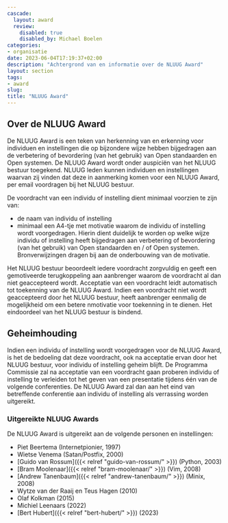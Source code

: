 ```yaml
---
cascade:
  layout: award
  review:
    disabled: true
    disabled_by: Michael Boelen
categories:
- organisatie
date: 2023-06-04T17:19:37+02:00
description: "Achtergrond van en informatie over de NLUUG Award"
layout: section
tags:
- award
slug:
title: "NLUUG Award"
---
```


## Over de NLUUG Award

De NLUUG Award is een teken van herkenning van en erkenning voor individuen en instellingen die op bijzondere wijze hebben bijgedragen aan de verbetering of bevordering (van het gebruik) van Open standaarden en Open systemen. De NLUUG Award wordt onder auspiciën van het NLUUG bestuur toegekend. NLUUG leden kunnen individuen en instellingen waarvan zij vinden dat deze in aanmerking komen voor een NLUUG Award, per email voordragen bij het NLUUG bestuur.

De voordracht van een individu of instelling dient minimaal voorzien te zijn van:

* de naam van individu of instelling
* minimaal een A4-tje met motivatie waarom de individu of instelling wordt voorgedragen. Hierin dient duidelijk te worden op welke wijze individu of instelling heeft bijgedragen aan verbetering of bevordering (van het gebruik) van Open standaarden en / of Open systemen. Bronverwijzingen dragen bij aan de onderbouwing van de motivatie.

Het NLUUG bestuur beoordeelt iedere voordracht zorgvuldig en geeft een gemotiveerde terugkoppeling aan aanbrenger waarom de voordracht al dan niet geaccepteerd wordt. Acceptatie van een voordracht leidt automatisch tot toekenning van de NLUUG Award. Indien een voordracht niet wordt geaccepteerd door het NLUUG bestuur, heeft aanbrenger eenmalig de mogelijkheid om een betere nmotivatie voor toekenning in te dienen. Het eindoordeel van het NLUUG bestuur is bindend.

## Geheimhouding

Indien een individu of instelling wordt voorgedragen voor de NLUUG Award, is het de bedoeling dat deze voordracht, ook na acceptatie ervan door het NLUUG bestuur, voor individu of instelling geheim blijft. De Programma Commissie zal na acceptatie van een voordracht gaan proberen individu of instelling te verleiden tot het geven van een presentatie tijdens één van de volgende conferenties. De NLUUG Award zal dan aan het eind van betreffende conferentie aan individu of instelling als verrassing worden uitgereikt.

### Uitgereikte NLUUG Awards

De NLUUG Award is uitgereikt aan de volgende personen en instellingen:

* Piet Beertema (Internetpionier, 1997)
* Wietse Venema (Satan/Postfix, 2000)
* [Guido van Rossum]({{< relref "guido-van-rossum/" >}}) (Python, 2003)
* [Bram Moolenaar]({{< relref "bram-moolenaar/" >}})  (Vim, 2008)
* [Andrew Tanenbaum]({{< relref "andrew-tanenbaum/" >}}) (Minix, 2008)
* Wytze van der Raaij en Teus Hagen (2010)
* Olaf Kolkman (2015)
* Michiel Leenaars (2022)
* [Bert Hubert]({{< relref "bert-hubert/" >}}) (2023)
